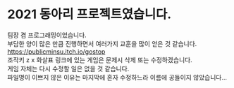 # 2021 동아리 프로젝트였습니다.
팀장 겸 프로그래밍이었습니다.\
부담한 양이 많은 만큼 진행하면서 여러가지 교훈을 많이 얻은 것 같습니다.\
https://publicminsu.itch.io/gostop \
조작키 z x 화살표
링크에 있는 게임은 문제시 삭제 또는 수정하겠습니다.\
게임 자체는 다시 수정할 일은 없을 것 같습니다.\
파일명이 이쁘지 않은 이유는 마지막에 혼자 수정하느라 이름에 공들이지 않았습니다...
